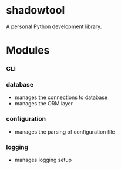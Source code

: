 # shadowtool

A personal Python development library.

# Modules

### CLI

### database

- manages the connections to database
- manages the ORM layer

### configuration

- manages the parsing of configuration file


### logging

- manages logging setup

